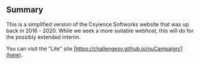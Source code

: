 ## Summary
This is a simplified version of the Csyience Softworks website that was up back in 2016 - 2020. While we seek a more suitable webhost, this will do for the possibly extended interim.

You can visit the "Lite" site [https://challengesy.github.io/nuCampaign/](here).

